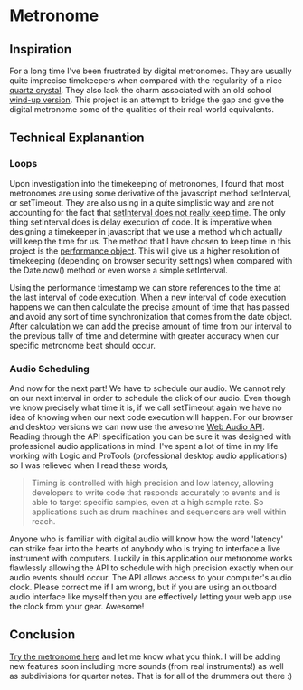 # Metronome

## Inspiration

For a long time I've been frustrated by digital metronomes. They are usually quite imprecise timekeepers when compared with the regularity of a nice [quartz crystal](https://www.samash.com/matrix-mr500-compact-quartz-metronome-mmr500). They also lack the charm associated with an old school [wind-up version](https://en.wikipedia.org/wiki/Metronome). This project is an attempt to bridge the gap and give the digital metronome some of the qualities of their real-world equivalents.

## Technical Explanantion

### Loops

Upon investigation into the timekeeping of metronomes, I found that most metronomes are using some derivative of the javascript method setInterval, or setTimeout. They are also using in a quite simplistic way and are not accounting for the fact that [setInterval does not really keep time](https://developer.mozilla.org/en-US/docs/Web/API/WindowOrWorkerGlobalScope/setTimeout#Reasons_for_delays_longer_than_specified). The only thing setInterval does is delay execution of code. It is imperative when designing a timekeeper in javascript that we use a method which actually will keep the time for us. The method that I have chosen to keep time in this project is the [performance object](https://developer.mozilla.org/en-US/docs/Web/API/Performance/now). This will give us a higher resolution of timekeeping (depending on browser security settings) when compared with the Date.now() method or even worse a simple setInterval.

Using the performance timestamp we can store references to the time at the last interval of code execution. When a new interval of code execution happens we can then calculate the precise amount of time that has passed and avoid any sort of time synchronization that comes from the date object. After calculation we can add the precise amount of time from our interval to the previous tally of time and determine with greater accuracy when our specific metronome beat should occur.

### Audio Scheduling

And now for the next part! We have to schedule our audio. We cannot rely on our next interval in order to schedule the click of our audio. Even though we know precisely what time it is, if we call setTimeout again we have no idea of knowing when our next code execution will happen. For our browser and desktop versions we can now use the awesome [Web Audio API](https://developer.mozilla.org/en-US/docs/Web/API/Web_Audio_API).
Reading through the API specification you can be sure it was designed with professional audio applications in mind. I've spent a lot of time in my life working with Logic and ProTools (professional desktop audio applications) so I was relieved when I read these words,

> Timing is controlled with high precision and low latency, allowing developers to write code that responds accurately to events and is able to target specific samples, even at a high sample rate. So applications such as drum machines and sequencers are well within reach.

Anyone who is familiar with digital audio will know how the word 'latency' can strike fear into the hearts of anybody who is trying to interface a live instrument with computers. Luckily in this application our metronome works flawlessly allowing the API to schedule with high precision exactly when our audio events should occur. The API allows access to your computer's audio clock. Please correct me if I am wrong, but if you are using an outboard audio interface like myself then you are effectively letting your web app use the clock from your gear. Awesome!

## Conclusion

[Try the metronome here](https://react-metronome.netlify.com/) and let me know what you think. I will be adding new features soon including more sounds (from real instruments!) as well as subdivisions for quarter notes. That is for all of the drummers out there :)
